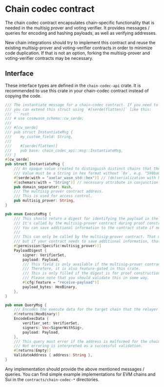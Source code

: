 # Chain codec contract

The chain codec contract encapsulates chain-specific functionality that is needed in the multisig prover and voting verifier.
It provides messages / queries for encoding and hashing payloads, as well as verifying addresses.

New chain integrations should try to implement this contract and reuse the existing multisig-prover and voting-verifier contracts in order to minimize code duplication.
If that is not an option, forking the multisig-prover and voting-verifier contracts may be necessary.

## Interface

These interface types are defined in the `chain-codec-api` crate. It is recommended to use this crate in your chain-codec contract instead of copying the code.

```Rust
/// The instantiate message for a chain-codec contract. If you need to receive additional parameters,
/// you can extend this struct using `#[serde(flatten)]` like this:
/// ```rust
/// # use cosmwasm_schema::cw_serde;
///
/// #[cw_serde]
/// pub struct InstantiateMsg {
///    my_custom_field: String,
///
///    #[serde(flatten)]
///    pub base: chain_codec_api::msg::InstantiateMsg,
/// }
#[cw_serde]
pub struct InstantiateMsg {
    /// An opaque value created to distinguish distinct chains that the external gateway should be initialized with.
    /// Value must be a String in hex format without `0x`, e.g. "598ba04d225cec385d1ce3cf3c9a076af803aa5c614bc0e0d176f04ac8d28f55".
    #[serde(with = "axelar_wasm_std::hex")] // (de)serialization with hex module
    #[schemars(with = "String")] // necessary attribute in conjunction with #[serde(with ...)]
    pub domain_separator: Hash,
    /// The multisig prover contract address.
    /// This is used for access control.
    pub multisig_prover: String,
}

pub enum ExecuteMsg {
    /// This should return a digest for identifying the payload in the `Response::data`. This is what gets signed by the verifiers.
    /// It's called by the multisig-prover contract during proof construction.
    /// You can save additional information to the contract state if needed.
    ///
    /// This can only be called by the multisig-prover contract. That might not matter for some contracts,
    /// but if your contract needs to save additional information, that is relevant.
    #[permission(Specific(multisig_prover))]
    PayloadDigest {
        signer: VerifierSet,
        payload: Payload,
        /// This field is only available if the multisig-prover contract was compiled with the `receive-payload` feature flag.
        /// Therefore, it is also feature-gated in this crate.
        /// This is only filled if the digest is for proof construction. For a verifier set update, it is empty.
        /// Please note that you should validate this in some way.
        #[cfg(feature = "receive-payload")]
        payload_bytes: HexBinary,
    },
}

pub enum QueryMsg {
    /// Encodes the execute data for the target chain that the relayer will submit.
    #[returns(HexBinary)]
    EncodeExecData {
        verifier_set: VerifierSet,
        signers: Vec<SignerWithSig>,
        payload: Payload,
    },
    /// This query must error if the address is malformed for the chain.
    /// Not erroring is interpreted as a successful validation.
    #[returns(Empty)]
    ValidateAddress { address: String },
}
```

Any implementation should provide the above mentioned messages / queries.
You can find simple example implementations for EVM chains and Sui in the `contracts/chain-codec-*` directories.
